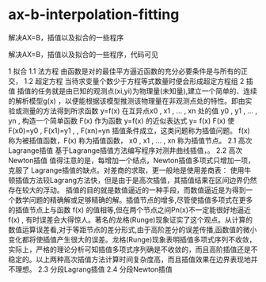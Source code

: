# ax-b-interpolation-fitting
解决AX=B，插值以及拟合的一些程序

解决AX=B，插值以及拟合的一些程序，代码可见

1 拟合
1.1 法方程
由函数是对的最佳平方逼近函数的充分必要条件是与所有的正交，
1.2 超定方程
当待求变量个数少于方程等式数量时便会形成超定方程组
2 插值
插值的任务就是由已知的观测点(xi,yi)为物理量(未知量),建立一个简单的、连续的解析模型g(x) ，以便能根据该模型推测该物理量在非观测点处的特性。即由实验或测量的方法得到所求函数 y=f(x) 在互异点x0 , x1 , ... , xn 处的值 y0 , y1 , … , yn , 构造一个简单函数 F(x) 作为函数 y=f(x) 的近似表达式 y= f(x)  F(x) 使 F(x0)=y0 , F(x1)=y1 , , F(xn)=yn 插值条件成立，这类问题称为插值问题。 f(x) 称为被插值函数，F(x) 称为插值函数， x0 , x1 , ... , xn 称为插值节点。
2.1 高次Lagrange插值
基于Lagrange插值方法编写程序对测井曲线插值，。
2.2 高次Newton插值
值得注意的是，每增加一个结点，Newton插值多项式只增加一项，克服了 Lagrange插值的缺点。对差商的求取，更一般地是使用差商表：
使用牛顿插值方法较Lagrang方法快，但是由于是高次插值，其插值结果在区间边界仍然存在较大的浮动。
插值的目的就是数值逼近的一种手段，而数值逼近是为得到一个数学问题的精确解或足够精确的解。插值节点的增多,尽管使插值多项式在更多的插值节点上与函数 f(x) 的值相等,但在两个节点之间Pn(x)不一定能很好地逼近 f(x) , 有时误差会大得惊人。著名的龙格(Runge)现象证实了这个观点。从计算的数值运算误差看,对于等距节点的差分形式,由于高阶差分的误差传播,函数值的微小变化都将使插值产生很大的误差。龙格(Runge)现象表明插值多项式序列不收敛，实际上，严格的理论分析可知插值多项式序列确是不收敛的，而且高阶插值还是不稳定的。以上两种高次插值方法计算时间复杂度高，而且插值效果在边界表现地并不理想。
2.3 分段Lagrang插值
2.4 分段Newton插值
